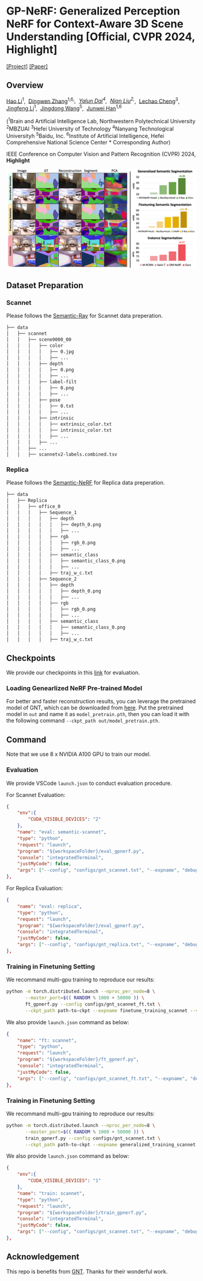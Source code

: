 # GP-NeRF: Generalized Perception NeRF for Context-Aware 3D Scene Understanding [Official, CVPR 2024, Highlight]
[[Project]](https://lifuguan.github.io/gpnerf-pages/) [[Paper]](https://arxiv.org/abs/2311.11863)

## Overview
[Hao Li](https://lifuguan.github.io)<sup>1</sup>,&nbsp;
[Dingwen Zhang](https://zdw-nwpu.github.io/dingwenz.github.com/)<sup>1,6,*</sup>,&nbsp;
[Yalun Dai](https://jonbarron.info)<sup>4</sup>,&nbsp; 
[Nian Liu](https://scholar.google.com/citations?hl=en&user=ZSilWs4AAAAJ)<sup>2,*</sup>,&nbsp;
[Lechao Cheng](https://scholar.google.com/citations?user=PKFAv-cAAAAJ)<sup>3</sup>,&nbsp;
[Jingfeng Li](https://lifuguan.github.io)<sup>1</sup>,&nbsp;
[Jingdong Wang](https://jingdongwang2017.github.io)<sup>5</sup>,&nbsp;
[Junwei Han](https://scholar.google.ae/citations?user=xrqsoesAAAAJ)<sup>1,6</sup>

(<sup>1</sup>Brain and Artificial Intelligence Lab, Northwestern Polytechnical University <sup>2</sup>MBZUAI <sup>3</sup>Hefei University of Technology <sup>4</sup>Nanyang Technological Universityh <sup>5</sup>Baidu, Inc. <sup>6</sup>Institute of Artificial Intelligence, Hefei Comprehensive National Science Center \* Corresponding Author)

IEEE Conference on Computer Vision and Pattern Recognition (CVPR) 2024, **Highlight**

<img src='docs/teaser.jpg' width=900>

## Dataset Preparation
### **Scannet**
Please follows the [Semantic-Ray](https://github.com/liuff19/Semantic-Ray/) for Scannet data preperation.

```
├── data
│   ├── scannet
│   │   ├── scene0000_00
│   │   │   ├── color
│   │   │   │   ├── 0.jpg
│   │   │   │   ├── ...
│   │   │   ├── depth
│   │   │   │   ├── 0.png
│   │   │   │   ├── ...
│   │   │   ├── label-filt
│   │   │   │   ├── 0.png
│   │   │   │   ├── ...
│   │   │   ├── pose
│   │   │   │   ├── 0.txt
│   │   │   │   ├── ...
│   │   │   ├── intrinsic
│   │   │   │   ├── extrinsic_color.txt
│   │   │   │   ├── intrinsic_color.txt
│   │   │   │   ├── ...
│   │   │   ├── ...
│   │   ├── ...
│   │   ├── scannetv2-labels.combined.tsv
```
### Replica
Please follows the [Semantic-NeRF](https://github.com/Harry-Zhi/semantic_nerf) for Replica data preperation.
```
├── data
│   ├── Replica
│   │   ├── office_0
│   │   │   ├── Sequence_1
│   │   │   │   ├── depth
│   │   │   │   │   ├── depth_0.png
│   │   │   │   │   ├── ...
│   │   │   │   ├── rgb
│   │   │   │   │   ├── rgb_0.png
│   │   │   │   │   ├── ...
│   │   │   │   ├── semantic_class
│   │   │   │   │   ├── semantic_class_0.png
│   │   │   │   │   ├── ...
│   │   │   │   ├── traj_w_c.txt
│   │   │   ├── Sequence_2
│   │   │   │   ├── depth
│   │   │   │   │   ├── depth_0.png
│   │   │   │   │   ├── ...
│   │   │   │   ├── rgb
│   │   │   │   │   ├── rgb_0.png
│   │   │   │   │   ├── ...
│   │   │   │   ├── semantic_class
│   │   │   │   │   ├── semantic_class_0.png
│   │   │   │   │   ├── ...
│   │   │   │   ├── traj_w_c.txt
```

## Checkpoints
We provide our checkpoints in this [link](https://drive.google.com/drive/folders/18_FHE3-Hx_u3RV0K-8kzBP5xZGfgECQ3?usp=sharing) for evaluation.
### Loading Genearlized NeRF Pre-trained Model
For better and faster reconstruction results, you can leverage the pretrained model of GNT, which can be downloaded from [here](https://drive.google.com/file/d/1YvOJXa5eGpKgoMYcxC2ma7prB1n5UwRn/view).
Put the pretrained model in `out` and name it as `model_pretrain.pth`, then you can load it with the following command `--ckpt_path out/model_pretrain.pth`.

## Command
Note that we use 8 x NVIDIA A100 GPU to train our model.
### Evaluation
We provide VSCode `launch.json` to conduct evaluation procedure.

For Scannet Evaluation:
``` json
{
    "env":{
        "CUDA_VISIBLE_DEVICES": "2"
    },
    "name": "eval: semantic-scannet",
    "type": "python",
    "request": "launch",
    "program": "${workspaceFolder}/eval_gpnerf.py",
    "console": "integratedTerminal",
    "justMyCode": false,
    "args": ["--config", "configs/gnt_scannet.txt", "--expname", "debug", "--no_load_opt", "--ckpt_path", "path-to-ckpt", "--val_set_list","configs/scannetv2_test_split.txt"]
},
```
For Replica Evaluation:
```json
{
    "name": "eval: replica",
    "type": "python",
    "request": "launch",
    "program": "${workspaceFolder}/eval_gpnerf.py",
    "console": "integratedTerminal",
    "justMyCode": false,
    "args": ["--config", "configs/gnt_replica.txt", "--expname", "debug", "--no_load_opt", "--ckpt_path", "path-to-ckpt"]
},
```

### Training in Finetuning Setting
We recommand multi-gpu training to reproduce our results:
```bash 
python -m torch.distributed.launch --nproc_per_node=8 \
       --master_port=$(( RANDOM % 1000 + 50000 )) \
       ft_gpnerf.py --config configs/gnt_scannet_ft.txt \
       --ckpt_path path-to-ckpt --expname finetune_training_scannet --val_set_list configs/scannetv2_test_split.txt --no_load_opt --no_load_scheduler
```
We also provide `launch.json` command as below:
``` json
{
    "name": "ft: scannet",
    "type": "python",
    "request": "launch",
    "program": "${workspaceFolder}/ft_gpnerf.py",
    "console": "integratedTerminal",
    "justMyCode": false,
    "args": ["--config", "configs/gnt_scannet_ft.txt", "--expname", "debug", "--no_load_opt", "--ckpt_path", "path-to-ckpt"]
},
```

### Training in Finetuning Setting
We recommand multi-gpu training to reproduce our results:
```bash 
python -m torch.distributed.launch --nproc_per_node=8 \
       --master_port=$(( RANDOM % 1000 + 50000 )) \
       train_gpnerf.py --config configs/gnt_scannet.txt \
       --ckpt_path path-to-ckpt --expname generalized_training_scannet --val_set_list configs/scannetv2_test_split.txt --no_load_opt --no_load_scheduler
```
We also provide `launch.json` command as below:
``` json
{
    "env":{
        "CUDA_VISIBLE_DEVICES": "1"
    },
    "name": "train: scannet",
    "type": "python",
    "request": "launch",
    "program": "${workspaceFolder}/train_gpnerf.py",
    "console": "integratedTerminal",
    "justMyCode": false,
    "args": ["--config", "configs/gnt_scannet.txt", "--expname", "debug","--ckpt_path", "path-to-ckpt", "--no_load_opt", "--no_load_scheduler"]
},
```


## Acknowledgement
This repo is benefits from [GNT](https://github.com/VITA-Group/GNT). Thanks for their wonderful work.

